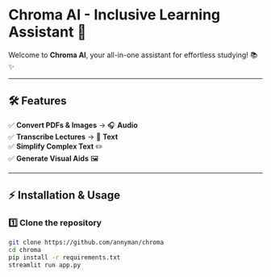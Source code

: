 # Chroma AI - Inclusive Learning Assistant 🚀  

Welcome to **Chroma AI**, your all-in-one assistant for effortless studying! 📚✨  

---

## **🛠 Features**  
✅ **Convert PDFs & Images** → 🎧 **Audio**  
✅ **Transcribe Lectures** → 📝 **Text**  
✅ **Simplify Complex Text** ✏️  
✅ **Generate Visual Aids** 🖼️   

---

## **⚡ Installation & Usage**  
### **1️⃣ Clone the repository**  
```sh
git clone https://github.com/annyman/chroma
cd chroma
pip install -r requirements.txt
streamlit run app.py
```
